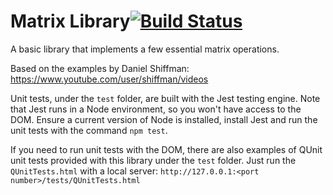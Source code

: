 # Matrix Library[![Build Status](https://circleci.com/gh/Carla-de-Beer/Continuous-Integration.png?&style=shield&circle-token=:circle-token)](https://circleci.com/gh/Carla-de-Beer/Continuous-Integration)

A basic library that implements a few essential matrix operations.

Based on the examples by Daniel Shiffman:
https://www.youtube.com/user/shiffman/videos

Unit tests, under the `test` folder, are built with the Jest testing engine. Note that Jest runs in a Node environment, so you won't have access to the DOM. Ensure a current version of Node is installed, install Jest and run the unit tests with the command `npm test`.

If you need to run unit tests with the DOM, there are also examples of QUnit unit tests provided with this library under the `test` folder. Just run the `QUnitTests.html` with a local server: `http://127.0.0.1:<port number>/tests/QUnitTests.html`
